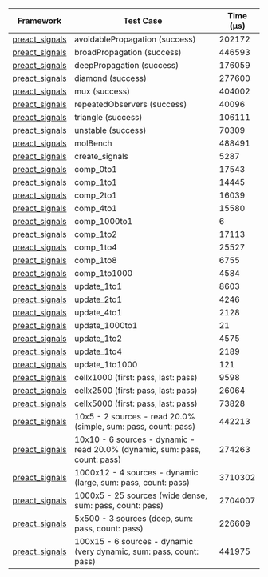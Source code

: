 | Framework | Test Case | Time (μs) |
| --- | --- | --- |
| [preact_signals](https://pub.dev/packages/preact_signals) | avoidablePropagation (success) | 202172 |
| [preact_signals](https://pub.dev/packages/preact_signals) | broadPropagation (success) | 446593 |
| [preact_signals](https://pub.dev/packages/preact_signals) | deepPropagation (success) | 176059 |
| [preact_signals](https://pub.dev/packages/preact_signals) | diamond (success) | 277600 |
| [preact_signals](https://pub.dev/packages/preact_signals) | mux (success) | 404002 |
| [preact_signals](https://pub.dev/packages/preact_signals) | repeatedObservers (success) | 40096 |
| [preact_signals](https://pub.dev/packages/preact_signals) | triangle (success) | 106111 |
| [preact_signals](https://pub.dev/packages/preact_signals) | unstable (success) | 70309 |
| [preact_signals](https://pub.dev/packages/preact_signals) | molBench | 488491 |
| [preact_signals](https://pub.dev/packages/preact_signals) | create_signals | 5287 |
| [preact_signals](https://pub.dev/packages/preact_signals) | comp_0to1 | 17543 |
| [preact_signals](https://pub.dev/packages/preact_signals) | comp_1to1 | 14445 |
| [preact_signals](https://pub.dev/packages/preact_signals) | comp_2to1 | 16039 |
| [preact_signals](https://pub.dev/packages/preact_signals) | comp_4to1 | 15580 |
| [preact_signals](https://pub.dev/packages/preact_signals) | comp_1000to1 | 6 |
| [preact_signals](https://pub.dev/packages/preact_signals) | comp_1to2 | 17113 |
| [preact_signals](https://pub.dev/packages/preact_signals) | comp_1to4 | 25527 |
| [preact_signals](https://pub.dev/packages/preact_signals) | comp_1to8 | 6755 |
| [preact_signals](https://pub.dev/packages/preact_signals) | comp_1to1000 | 4584 |
| [preact_signals](https://pub.dev/packages/preact_signals) | update_1to1 | 8603 |
| [preact_signals](https://pub.dev/packages/preact_signals) | update_2to1 | 4246 |
| [preact_signals](https://pub.dev/packages/preact_signals) | update_4to1 | 2128 |
| [preact_signals](https://pub.dev/packages/preact_signals) | update_1000to1 | 21 |
| [preact_signals](https://pub.dev/packages/preact_signals) | update_1to2 | 4575 |
| [preact_signals](https://pub.dev/packages/preact_signals) | update_1to4 | 2189 |
| [preact_signals](https://pub.dev/packages/preact_signals) | update_1to1000 | 121 |
| [preact_signals](https://pub.dev/packages/preact_signals) | cellx1000 (first: pass, last: pass) | 9598 |
| [preact_signals](https://pub.dev/packages/preact_signals) | cellx2500 (first: pass, last: pass) | 26064 |
| [preact_signals](https://pub.dev/packages/preact_signals) | cellx5000 (first: pass, last: pass) | 73828 |
| [preact_signals](https://pub.dev/packages/preact_signals) | 10x5 - 2 sources - read 20.0% (simple, sum: pass, count: pass) | 442213 |
| [preact_signals](https://pub.dev/packages/preact_signals) | 10x10 - 6 sources - dynamic - read 20.0% (dynamic, sum: pass, count: pass) | 274263 |
| [preact_signals](https://pub.dev/packages/preact_signals) | 1000x12 - 4 sources - dynamic (large, sum: pass, count: pass) | 3710302 |
| [preact_signals](https://pub.dev/packages/preact_signals) | 1000x5 - 25 sources (wide dense, sum: pass, count: pass) | 2704007 |
| [preact_signals](https://pub.dev/packages/preact_signals) | 5x500 - 3 sources (deep, sum: pass, count: pass) | 226609 |
| [preact_signals](https://pub.dev/packages/preact_signals) | 100x15 - 6 sources - dynamic (very dynamic, sum: pass, count: pass) | 441975 |
